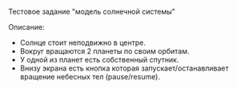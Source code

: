 Тестовое задание "модель солнечной системы"

Описание:
- Солнце стоит неподвижно в центре.
- Вокруг вращаются 2 планеты по своим орбитам.
- У одной из планет есть собственный спутник.
- Внизу экрана есть кнопка которая запускает/останавливает 
вращение небесных тел (pause/resume).
